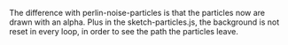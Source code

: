 The difference with perlin-noise-particles is that the particles now are drawn with an alpha. 
Plus in the sketch-particles.js, the background is not reset in every loop, in order to see the path the particles leave.